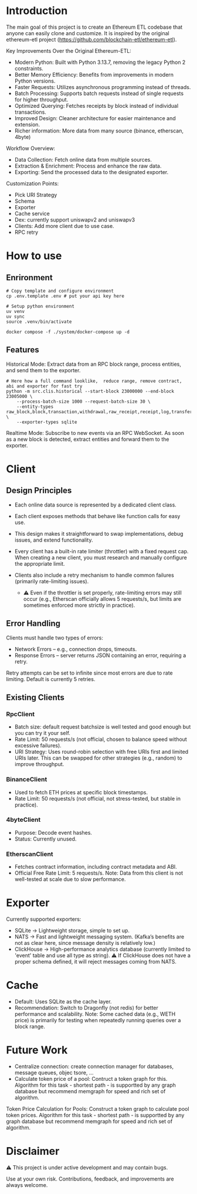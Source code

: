 # Introduction
The main goal of this project is to create an Ethereum ETL codebase that anyone can easily clone and customize. It is inspired by the original ethereum-etl project (https://github.com/blockchain-etl/ethereum-etl).

Key Improvements Over the Original Ethereum-ETL:
- Modern Python: Built with Python 3.13.7, removing the legacy Python 2 constraints.
- Better Memory Efficiency: Benefits from improvements in modern Python versions.
- Faster Requests: Utilizes asynchronous programming instead of threads.
- Batch Processing: Supports batch requests instead of single requests for higher throughput.
- Optimized Querying: Fetches receipts by block instead of individual transactions.
- Improved Design: Cleaner architecture for easier maintenance and extension.
- Richer information: More data from many source (binance, etherscan, 4byte)

Workflow Overview:
- Data Collection: Fetch online data from multiple sources.
- Extraction & Enrichment: Process and enhance the raw data.
- Exporting: Send the processed data to the designated exporter.

Customization Points:
- Pick URI Strategy
- Schema
- Exporter
- Cache service
- Dex: currently support uniswapv2 and uniswapv3
- Clients: Add more client due to use case.
- RPC retry

# How to use
## Enrironment
```
# Copy template and configure environment
cp .env.template .env # put your api key here

# Setup python environment
uv venv
uv sync
source .venv/bin/activate

docker compose -f ./system/docker-compose up -d
```

## Features
Historical Mode: Extract data from an RPC block range, process entities, and send them to the exporter.
```
# Here how a full command looklike,  reduce range, remove contract, abi and exporter for fast try
python -m src.clis.historical --start-block 23000000 --end-block 23005000 \
    --process-batch-size 1000 --request-batch-size 30 \
    --entity-types raw_block,block,transaction,withdrawal,raw_receipt,receipt,log,transfer,event,account,contract,abi,pool,token,raw_trace,trace \
    --exporter-types sqlite
```

Realtime Mode: Subscribe to new events via an RPC WebSocket. As soon as a new block is detected, extract entities and forward them to the exporter.

# Client
## Design Principles
- Each online data source is represented by a dedicated client class.
- Each client exposes methods that behave like function calls for easy use.
- This design makes it straightforward to swap implementations, debug issues, and extend functionality.
- Every client has a built-in rate limiter (throttler) with a fixed request cap. When creating a new client, you must research and manually configure the appropriate limit.
- Clients also include a retry mechanism to handle common failures (primarily rate-limiting issues).

    - ⚠️ Even if the throttler is set properly, rate-limiting errors may still occur (e.g., Etherscan officially allows 5 requests/s, but limits are sometimes enforced more strictly in practice).

## Error Handling
Clients must handle two types of errors:
- Network Errors – e.g., connection drops, timeouts.
- Response Errors – server returns JSON containing an error, requiring a retry.

Retry attempts can be set to infinite since most errors are due to rate limiting. Default is currently 5 retries.

## Existing Clients
### RpcClient
- Batch size: default request batchsize is well tested and good enough but you can try it your self.
- Rate Limit: 50 requests/s (not official, chosen to balance speed without excessive failures).
- URI Strategy: Uses round-robin selection with free URIs first and limited URIs later. This can be swapped for other strategies (e.g., random) to improve throughput.

### BinanceClient
- Used to fetch ETH prices at specific block timestamps.
- Rate Limit: 50 requests/s (not official, not stress-tested, but stable in practice).
### 4byteClient
- Purpose: Decode event hashes.
- Status: Currently unused.
### EtherscanClient
- Fetches contract information, including contract metadata and ABI.
- Official Free Rate Limit: 5 requests/s.
Note: Data from this client is not well-tested at scale due to slow performance.

# Exporter
Currently supported exporters:
- SQLite → Lightweight storage, simple to set up.
- NATS → Fast and lightweight messaging system. (Kafka’s benefits are not as clear here, since message density is relatively low.)
- ClickHouse → High-performance analytics database (currently limited to 'event' table and use all type as string).
    ⚠️ If ClickHouse does not have a proper schema defined, it will reject messages coming from NATS.

# Cache
- Default: Uses SQLite as the cache layer. 
- Recommendation: Switch to Dragonfly (not redis) for better performance and scalability.
Note: Some cached data (e.g., WETH price) is primarily for testing when repeatedly running queries over a block range.

# Future Work
- Centralize connection: create connection manager for databases, message queues, objec tsore, ...
- Calculate token price of a pool: Contruct a token graph for this. Algorithm for this task - shortest path - is supportted by any graph database but recommend memgraph for speed and rich set of algorithm.

Token Price Calculation for Pools: Construct a token graph to calculate pool token prices. Algorithm for this task - shortest path - is supportted by any graph database but recommend memgraph for speed and rich set of algorithm.

# Disclaimer
⚠️ This project is under active development and may contain bugs.

Use at your own risk. Contributions, feedback, and improvements are always welcome.